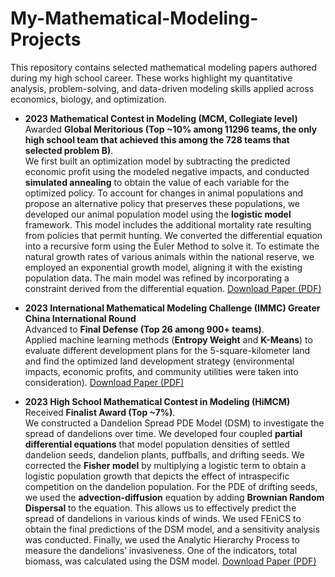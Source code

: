 # My-Mathematical-Modeling-Projects
This repository contains selected mathematical modeling papers authored during my high school career. These works highlight my quantitative analysis, problem-solving, and data-driven modeling skills applied across economics, biology, and optimization.

- **2023 Mathematical Contest in Modeling (MCM, Collegiate level)**  
  Awarded **Global Meritorious (Top ~10% among 11296 teams, the only high school team that achieved this among the 728 teams that selected problem B)**.  
  We first built an optimization model by subtracting the predicted economic profit using the modeled negative impacts, and conducted **simulated annealing** to obtain the value of each variable for the optimized policy. To account for changes in animal populations and propose an alternative policy that preserves these populations, we developed our animal population model using the **logistic model** framework. This model includes the additional mortality rate resulting from policies that permit hunting. We converted the differential equation into a recursive form using the Euler Method to solve it. To estimate the natural growth rates of various animals within the national reserve, we employed an exponential growth model, aligning it with the existing population data. The main model was refined by incorporating a constraint derived from the differential equation. 
  [Download Paper (PDF)](./2312480.pdf)

- **2023 International Mathematical Modeling Challenge (IMMC) Greater China International Round**  
  Advanced to **Final Defense (Top 26 among 900+ teams)**.  
  Applied machine learning methods (**Entropy Weight** and **K-Means**) to evaluate different development plans for the 5-square-kilometer land and find the optimized land development strategy (environmental impacts, economic profits, and community utilities were taken into consideration). 
  [Download Paper (PDF)](./IMMC23618025.pdf)

- **2023 High School Mathematical Contest in Modeling (HiMCM)**  
  Received **Finalist Award (Top ~7%)**.  
  We constructed a Dandelion Spread PDE Model (DSM) to investigate the spread of dandelions over time. We developed four coupled **partial differential equations** that model population densities of settled dandelion seeds, dandelion plants, puffballs, and drifting seeds. We corrected the **Fisher model** by multiplying a logistic term to obtain a logistic population growth that depicts the effect of intraspecific competition on the dandelion population. For the PDE of drifting seeds, we used the **advection-diffusion** equation by adding **Brownian Random Dispersal** to the equation. This allows us to effectively predict the spread of dandelions in various kinds of winds. We used FEniCS to obtain the final predictions of the DSM model, and a sensitivity analysis was conducted. Finally, we used the Analytic Hierarchy Process to measure the dandelions’ invasiveness. One of the indicators, total biomass, was calculated using the DSM model.
  [Download Paper (PDF)](./13718.pdf)
